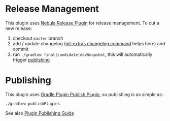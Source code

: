 
# Release Management

This plugin uses
[Nebula Release Plugin](https://github.com/nebula-plugins/nebula-release-plugin)
for release management. To cut a new release:

1. checkout `master` branch
1. add / update changelog
   ([git-extras changelog command](https://github.com/tj/git-extras/blob/master/Commands.md#git-changelog)
   helps here) and commit
1. run `./gradlew final|candidate|devSnapshot`, this will automatically
   trigger [publishing](#publishing)

# Publishing

This plugin uses
[Gradle Plugin Publish Plugin](https://plugins.gradle.org/docs/publish-plugin),
so publishing is as simple as:

```
./gradlew publishPlugins
```

See also [Plugin Publishing Guide](https://guides.gradle.org/publishing-plugins-to-gradle-plugin-portal/)


[issues]: https://gitlab.com/grabl/grabl/issues
